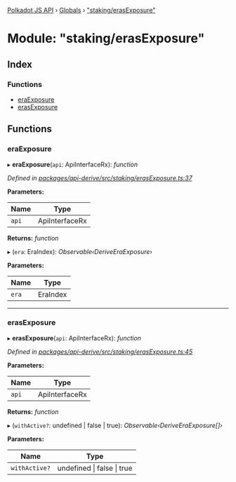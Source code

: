 [Polkadot JS API](../README.md) › [Globals](../globals.md) › ["staking/erasExposure"](_staking_erasexposure_.md)

# Module: "staking/erasExposure"

## Index

### Functions

* [eraExposure](_staking_erasexposure_.md#eraexposure)
* [erasExposure](_staking_erasexposure_.md#erasexposure)

## Functions

###  eraExposure

▸ **eraExposure**(`api`: ApiInterfaceRx): *function*

*Defined in [packages/api-derive/src/staking/erasExposure.ts:37](https://github.com/polkadot-js/api/blob/6a8e5370b6/packages/api-derive/src/staking/erasExposure.ts#L37)*

**Parameters:**

Name | Type |
------ | ------ |
`api` | ApiInterfaceRx |

**Returns:** *function*

▸ (`era`: EraIndex): *Observable‹DeriveEraExposure›*

**Parameters:**

Name | Type |
------ | ------ |
`era` | EraIndex |

___

###  erasExposure

▸ **erasExposure**(`api`: ApiInterfaceRx): *function*

*Defined in [packages/api-derive/src/staking/erasExposure.ts:45](https://github.com/polkadot-js/api/blob/6a8e5370b6/packages/api-derive/src/staking/erasExposure.ts#L45)*

**Parameters:**

Name | Type |
------ | ------ |
`api` | ApiInterfaceRx |

**Returns:** *function*

▸ (`withActive?`: undefined | false | true): *Observable‹DeriveEraExposure[]›*

**Parameters:**

Name | Type |
------ | ------ |
`withActive?` | undefined &#124; false &#124; true |
